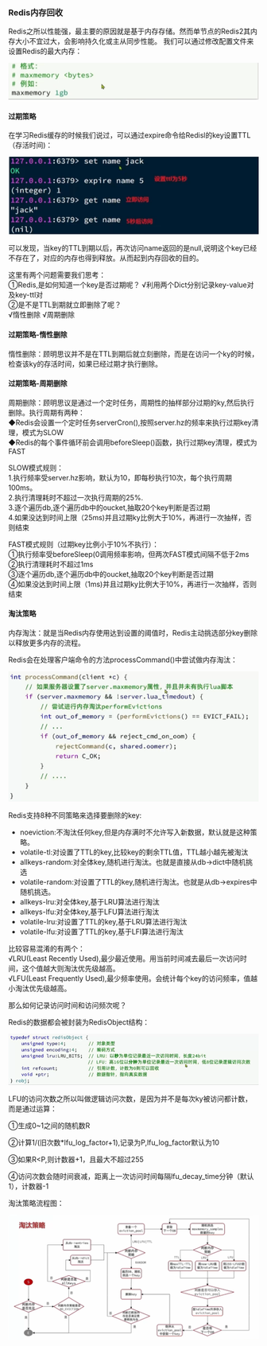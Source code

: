 ### Redis内存回收

Redis之所以性能强，最主要的原因就是基于内存存储。然而单节点的Redis2其内存大小不宜过大，会影响持久化或主从同步性能。
我们可以通过修改配置文件来设置Redis的最大内存：

![image-20240629165552226](Redis内存策略.assets/image-20240629165552226.png)

#### 过期策略

在学习Redis缓存的时候我们说过，可以通过expire命令给Redisl的key设置TTL（存活时间)：

![image-20240629165645582](Redis内存策略.assets/image-20240629165645582.png)

可以发现，当key的TTL到期以后，再次访问name返回的是null,说明这个key已经不存在了，对应的内存也得到释放。从而起到内存回收的目的。

这里有两个问题需要我们思考：  
①Redis,是如何知道一个key是否过期呢？
√利用两个Dict分别记录key-value对及key-ttl对  
②是不是TTL到期就立即删除了呢？  
√惰性删除
√周期删除

#### 过期策略-惰性删除

惰性删除：顾明思议并不是在TTL到期后就立刻删除，而是在访问一个ky的时候，检查该ky的存活时间，如果已经过期才执行删除。

#### 过期策略-周期删除

周期删除：顾明思议是通过一个定时任务，周期性的抽样部分过期的ky,然后执行删除。执行周期有两种：  
◆Redis会设置一个定时任务serverCron(),按照server.hz的频率来执行过期key清理，模式为SLOW  
◆Redis的每个事件循环前会调用beforeSleep()函数，执行过期key清理，模式为FAST

SLOW模式规则：  
1.执行频率受server.hz影响，默认为10，即每秒执行10次，每个执行周期100ms。  
2.执行清理耗时不超过一次执行周期的25%.  
3.逐个遍历db,逐个遍历db中的oucket,抽取20个key判断是否过期  
4.如果没达到时间上限（25ms)并且过期ky比例大于10%，再进行一次抽样，否则结束

FAST模式规则（过期key比例小于10%不执行）：  
①执行频率受beforeSleep(0调用频率影响，但两次FAST模式间隔不低于2ms  
②执行清理耗时不超过1ms  
③逐个遍历db,逐个遍历db中的oucket,抽取20个key判断是否过期  
④如果没达到时间上限（1ms)并且过期ky比例大于10%，再进行一次抽样，否则结束



#### 淘汰策略

内存淘汰：就是当Redis内存使用达到设置的阈值时，Redis主动挑选部分key删除以释放更多内存的流程。

Redis会在处理客户端命令的方法processCommand()中尝试做内存淘汰：

![image-20240629200118829](Redis内存策略.assets/image-20240629200118829.png)

Redis支持8种不同策略来选择要删除的key:

* noeviction:不淘汰任何key,但是内存满时不允许写入新数据，默认就是这种策略。
* volatile-tl:对设置了TTL的key,比较key的剩余TTL值，TTL越小越先被淘汰
* allkeys-random:对全体key,随机进行淘汰。也就是直接从db->dict中随机挑选
* volatile-random:对设置了TTL的key,随机进行淘汰。也就是从db->expires中随机挑选。
* allkeys-lru:对全体key,基于LRU算法进行淘汰
* allkeys-lfu:对全体key,基于LFU算法进行淘汰
* volatile-lru:对设置了TTL的key,基于LRU算法进行淘汰
* volatile-lfu:对设置了TTL的key,基于LFI算法进行淘汰



比较容易混淆的有两个：  
√LRU(Least Recently Used),最少最近使用。用当前时间减去最后一次访问时间，这个值越大则淘汰优先级越高。   
√LFU(Least Frequently Used),最少频率使用。会统计每个key的访问频率，值越小淘汰优先级越高。

那么如何记录访问时间和访问频次呢？

Redis的数据都会被封装为RedisObject结构：

![image-20240629200923144](Redis内存策略.assets/image-20240629200923144.png)





LFU的访问次数之所以叫做逻辑访问次数，是因为并不是每次ky被访问都计数，而是通过运算：

①生成0~1之间的随机数R

②计算1/(旧次数*lfu_log_factor+1),记录为P,lfu_log_factor默认为10

③如果R<P,则计数器+1，且最大不超过255

④访问次数会随时间衰减，距离上一次访问时间每隔lfu_decay_time分钟（默认1），计数器-1

淘汰策略流程图：

![image-20240629202109421](Redis内存策略.assets/image-20240629202109421.png)